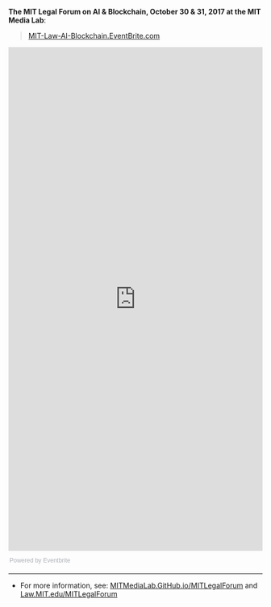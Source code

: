 **The MIT Legal Forum on AI & Blockchain, October 30 & 31, 2017 at the MIT Media Lab**: 
> [MIT-Law-AI-Blockchain.EventBrite.com](https://mit-law-ai-blockchain.eventbrite.com)

<div style="width:100%; text-align:left;" ><iframe  src="https://www.eventbrite.com/e/mit-legal-forum-on-ai-blockchain-tickets-37953670450?ref=eweb" frameborder="0" height="1000" width="100%" vspace="0" hspace="0" marginheight="5" marginwidth="5" scrolling="auto" allowtransparency="true"></iframe><div style="font-family:Helvetica, Arial; font-size:12px; padding:10px 0 5px; margin:2px; width:100%; text-align:left;" ><a class="powered-by-eb" style="color: #ADB0B6; text-decoration: none;" target="_blank" href="http://www.eventbrite.com/">Powered by Eventbrite</a></div></div>



------------------------------


* For more information, see: [MITMediaLab.GitHub.io/MITLegalForum](https://mitmedialab.github.io/MITLegalForum) and [Law.MIT.edu/MITLegalForum](https://law.mit.edu/MITLegalForum)


